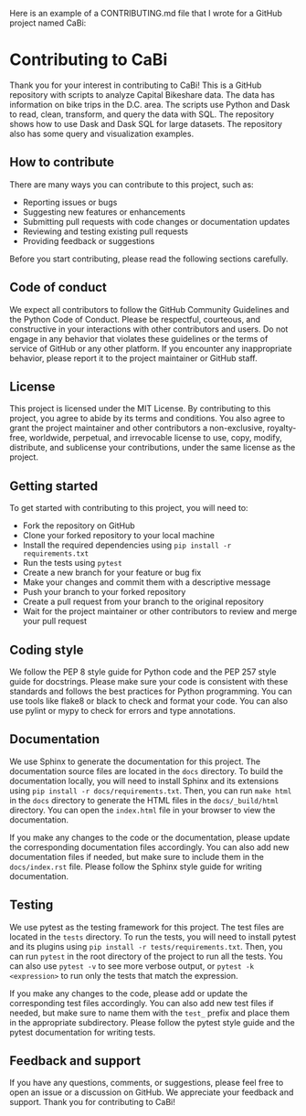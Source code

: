 Here is an example of a CONTRIBUTING.md file that I wrote for a GitHub project named CaBi:

# Contributing to CaBi

Thank you for your interest in contributing to CaBi! This is a GitHub repository with scripts to analyze Capital Bikeshare data. The data has information on bike trips in the D.C. area. The scripts use Python and Dask to read, clean, transform, and query the data with SQL. The repository shows how to use Dask and Dask SQL for large datasets. The repository also has some query and visualization examples.

## How to contribute

There are many ways you can contribute to this project, such as:

- Reporting issues or bugs
- Suggesting new features or enhancements
- Submitting pull requests with code changes or documentation updates
- Reviewing and testing existing pull requests
- Providing feedback or suggestions

Before you start contributing, please read the following sections carefully.

## Code of conduct

We expect all contributors to follow the GitHub Community Guidelines and the Python Code of Conduct. Please be respectful, courteous, and constructive in your interactions with other contributors and users. Do not engage in any behavior that violates these guidelines or the terms of service of GitHub or any other platform. If you encounter any inappropriate behavior, please report it to the project maintainer or GitHub staff.

## License

This project is licensed under the MIT License. By contributing to this project, you agree to abide by its terms and conditions. You also agree to grant the project maintainer and other contributors a non-exclusive, royalty-free, worldwide, perpetual, and irrevocable license to use, copy, modify, distribute, and sublicense your contributions, under the same license as the project.

## Getting started

To get started with contributing to this project, you will need to:

- Fork the repository on GitHub
- Clone your forked repository to your local machine
- Install the required dependencies using `pip install -r requirements.txt`
- Run the tests using `pytest`
- Create a new branch for your feature or bug fix
- Make your changes and commit them with a descriptive message
- Push your branch to your forked repository
- Create a pull request from your branch to the original repository
- Wait for the project maintainer or other contributors to review and merge your pull request

## Coding style

We follow the PEP 8 style guide for Python code and the PEP 257 style guide for docstrings. Please make sure your code is consistent with these standards and follows the best practices for Python programming. You can use tools like flake8 or black to check and format your code. You can also use pylint or mypy to check for errors and type annotations.

## Documentation

We use Sphinx to generate the documentation for this project. The documentation source files are located in the `docs` directory. To build the documentation locally, you will need to install Sphinx and its extensions using `pip install -r docs/requirements.txt`. Then, you can run `make html` in the `docs` directory to generate the HTML files in the `docs/_build/html` directory. You can open the `index.html` file in your browser to view the documentation.

If you make any changes to the code or the documentation, please update the corresponding documentation files accordingly. You can also add new documentation files if needed, but make sure to include them in the `docs/index.rst` file. Please follow the Sphinx style guide for writing documentation.

## Testing

We use pytest as the testing framework for this project. The test files are located in the `tests` directory. To run the tests, you will need to install pytest and its plugins using `pip install -r tests/requirements.txt`. Then, you can run `pytest` in the root directory of the project to run all the tests. You can also use `pytest -v` to see more verbose output, or `pytest -k <expression>` to run only the tests that match the expression.

If you make any changes to the code, please add or update the corresponding test files accordingly. You can also add new test files if needed, but make sure to name them with the `test_` prefix and place them in the appropriate subdirectory. Please follow the pytest style guide and the pytest documentation for writing tests.

## Feedback and support

If you have any questions, comments, or suggestions, please feel free to open an issue or a discussion on GitHub. We appreciate your feedback and support. Thank you for contributing to CaBi! 
